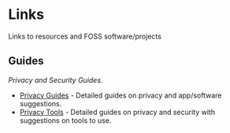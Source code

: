 # Links
 Links to resources and FOSS software/projects

## Guides
*Privacy and Security Guides.*

* [Privacy Guides](https://www.privacyguides.org/en/) - Detailed guides on privacy and app/software suggestions.
* [Privacy Tools](https://www.privacytools.io/) - Detailed guides on privacy and security with suggestions on tools to use.

